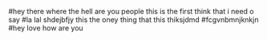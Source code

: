 #hey there where the hell are you people this is the first think that i  need o say 
#la lal shdejbfjy this the oney thing that this thiksjdmd
#fcgvnbmnjknkjn
#hey love how are you
